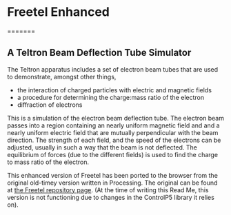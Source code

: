 
# Freetel Enhanced
=======

## A Teltron Beam Deflection Tube Simulator


The Teltron apparatus includes a set of electron beam tubes that are used to demonstrate, amongst other things,
- the interaction of charged particles with electric and magnetic fields
- a procedure for determining the charge:mass ratio of the electron
- diffraction of electrons

This is a simulation of the electron beam deflection tube. The electron beam passes into a region containing an nearly uniform magnetic field and and a nearly uniform electric field that are mutually perpendicular with the beam direction. The strength of each field, and the speed of the electrons can be adjusted, usually in such a way that the beam is not deflected. The equilibrium of forces (due to the different fields) is used to find the charge to mass ratio of the electron.

This enhanced version of Freetel has been ported to the browser from the original old-timey version written in Processing.
The original can be found at [the Freetel repository page](https://github.com/tristancurry/Freetel). (At the time of writing this Read Me, this version is not functioning due to changes in the ControlP5 library it relies on).
